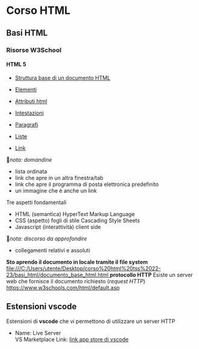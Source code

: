 

# Corso HTML 

## Basi HTML

### Risorse W3School

#### HTML 5

- [Struttura base di un documento HTML](https://www.w3schools.com/html/default.asp)

- [Elementi](https://www.w3schools.com/html/html_elements.asp)
- [Attributi html](https://www.w3schools.com/html/html_attributes.asp)
- [Intestazioni](https://www.w3schools.com/html/html_headings.asp)
- [Paragrafi](https://www.w3schools.com/html/html_paragraphs.asp)
- [Liste](https://www.w3schools.com/html/html_lists.asp) 
- [Link](https://www.w3schools.com/html/html_links.asp) 


🧧*nota: domandine*
- lista ordinata
- link che apre in un altra finestra/tab
- link che apre il programma di posta elettronica predefinito
- un immagine  che è anche un link


Tre aspetti fondamentali
- HTML (semantica) HyperText Markup Language
- CSS (aspetto) fogli di stile  Cascading Style Sheets
- Javascript (interattività) client side





🧧*nota: discorso da approfondire*
- collegamenti relativi e assoluti

**Sto aprendo il documento in locale tramite il file system**
[file:///C:/Users/utente/Desktop/corso%20html%20tss%2022-23/basi_html/documento_base_html.html
](file:///C:/Users/utente/Desktop/corso%20html%20tss%2022-23/basi_html/documento_base_html.html)
**protocollo HTTP**
Esiste un server web che fornisce il documento richiesto (*request HTTP*)
https://www.w3schools.com/html/default.asp

## Estensioni vscode
Estensioni di **vscode** che vi permettono di utilizzare un server HTTP


- Name: Live Server<br>
  VS Marketplace Link: [link app store di vscode](https://marketplace.visualstudio.com/items?itemName=ritwickdey.LiveServer)